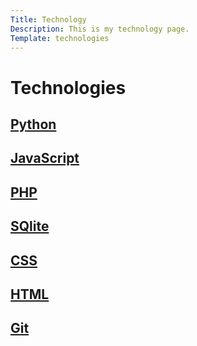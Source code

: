 ```yaml
---
Title: Technology
Description: This is my technology page.
Template: technologies
---
```


<div class="tech-h1">
    <h1>Technologies</h1>
</div>

<div class="technology-box python">
    <h2><a href="%base_url%/technologies/python">Python</a></h2>
</div>

<div class="technology-box javascript">
    <h2><a href="%base_url%/technologies/javascript">JavaScript</a></h2>
</div>

<div class="technology-box php">
    <h2><a href="%base_url%/technologies/php">PHP</a></h2>
</div>

<div class="technology-box sqlite">
    <h2><a href="%base_url%/technologies/sqlite">SQlite</a></h2>
</div>

<div class="technology-box css">
    <h2><a href="%base_url%/technologies/css">CSS</a></h2>
</div>

<div class="technology-box html">
    <h2><a href="%base_url%/technologies/html">HTML</a></h2>
</div>

<div class="technology-box git">
    <h2><a href="%base_url%/technologies/git">Git</a></h2>
</div>
